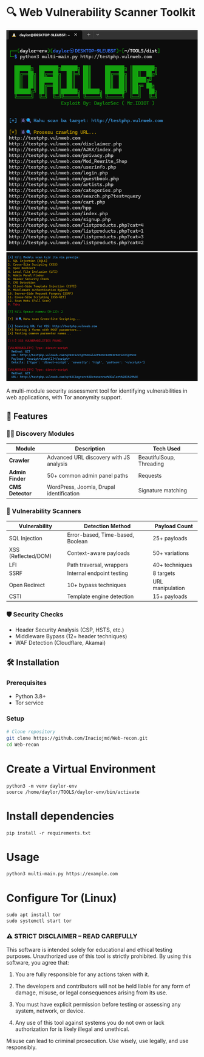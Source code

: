 # 🔍 Web Vulnerability Scanner Toolkit

![Banner](assets/1.png) ![Banner](assets/3.png)

A multi-module security assessment tool for identifying vulnerabilities in web applications, with Tor anonymity support.

## 🌟 Features

### 🕵️‍♂️ Discovery Modules
| Module | Description | Tech Used |
|--------|-------------|-----------|
| **Crawler** | Advanced URL discovery with JS analysis | BeautifulSoup, Threading |
| **Admin Finder** | 50+ common admin panel paths | Requests |
| **CMS Detector** | WordPress, Joomla, Drupal identification | Signature matching |

### 🔬 Vulnerability Scanners
| Vulnerability | Detection Method | Payload Count |
|--------------|------------------|--------------|
| SQL Injection | Error-based, Time-based, Boolean | 25+ payloads |
| XSS (Reflected/DOM) | Context-aware payloads | 50+ variations |
| LFI | Path traversal, wrappers | 40+ techniques |
| SSRF | Internal endpoint testing | 8 targets |
| Open Redirect | 10+ bypass techniques | URL manipulation |
| CSTI | Template engine detection | 15+ payloads |

### 🛡️ Security Checks
- Header Security Analysis (CSP, HSTS, etc.)
- Middleware Bypass (12+ header techniques)
- WAF Detection (Cloudflare, Akamai)

## 🛠 Installation

### Prerequisites
- Python 3.8+
- Tor service

### Setup
```bash
# Clone repository
git clone https://github.com/Inaciojmd/Web-recon.git
cd Web-recon
```

# Create a Virtual Environment
```
python3 -m venv daylor-env
source /home/daylor/TOOLS/daylor-env/bin/activate
```
# Install dependencies
```
pip install -r requirements.txt
```

# Usage
```
python3 multi-main.py https://example.com
```

# Configure Tor (Linux)
```
sudo apt install tor
sudo systemctl start tor
```

### ⚠️ STRICT DISCLAIMER – READ CAREFULLY

This software is intended solely for educational and ethical testing purposes. Unauthorized use of this tool is strictly prohibited. By using this software, you agree that:

1. You are fully responsible for any actions taken with it.

2. The developers and contributors will not be held liable for any form of damage, misuse, or legal consequences arising from its use.

3. You must have explicit permission before testing or assessing any system, network, or device.

4. Any use of this tool against systems you do not own or lack authorization for is likely illegal and unethical.

Misuse can lead to criminal prosecution. Use wisely, use legally, and use responsibly.
